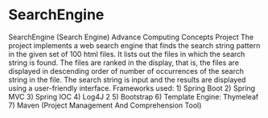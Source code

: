 # SearchEngine
SearchEngine  (Search Engine) Advance Computing Concepts Project  The project implements a web search engine that finds the search string pattern in the given set of 100 html files.  It lists out the files in which the search string is found.  The files are ranked in the display, that is, the files are displayed in descending order of number of occurrences of the search string in the file.  The search string is input and the results are displayed using a user-friendly interface.  Frameworks used:   1) Spring Boot   2) Spring MVC   3) Spring IOC   4) Log4J 2   5) Bootstrap   6) Template Engine: Thymeleaf   7) Maven (Project Management And Comprehension Tool)
